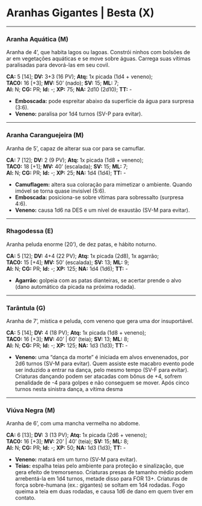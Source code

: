 # Aranhas Gigantes | Besta (X)

---

### Aranha Aquática (M)

Aranha de 4’, que habita lagos ou lagoas. Constrói ninhos com bolsões de ar em vegetações aquáticas e se move sobre águas. Carrega suas vítimas paralisadas para devorá-las em seu covil.

**CA:** 5 [14]; **DV:** 3+3 (16 PV); **Atq:** 1x picada (1d4 + veneno);  
**TAC0:** 16 [+3]; **MV:** 50’ (nado); **SV:** 15; **ML:** 7;  
**Al:** N; **CG:** PR; **Id:** -; **XP:** 75; **NA:** 2d10 (2d10); **TT:** -

- **Emboscada:** pode espreitar abaixo da superfície da água para surpresa (3:6).  
- **Veneno:** paralisa por 1d4 turnos (SV-P para evitar).

---

### Aranha Caranguejeira (M)

Aranha de 5’, capaz de alterar sua cor para se camuflar.

**CA:** 7 [12]; **DV:** 2 (9 PV); **Atq:** 1x picada (1d8 + veneno);  
**TAC0:** 18 [+1]; **MV:** 40’ (escalada); **SV:** 15; **ML:** 7;  
**Al:** N; **CG:** PR; **Id:** -; **XP:** 25; **NA:** 1d4 (1d4); **TT:** -

- **Camuflagem:** altera sua coloração para mimetizar o ambiente. Quando imóvel se torna quase invisível (5:6).  
- **Emboscada:** posiciona-se sobre vítimas para sobressalto (surpresa 4:6).  
- **Veneno:** causa 1d6 na DES e um nível de exaustão (SV-M para evitar).

---

### Rhagodessa (E)

Aranha peluda enorme (20’), de dez patas, e hábito noturno.

**CA:** 5 [12]; **DV:** 4+4 (22 PV); **Atq:** 1x picada (2d8), 1x agarrão;  
**TAC0:** 15 [+4]; **MV:** 50’ (escalada); **SV:** 13; **ML:** 9;  
**Al:** N; **CG:** PR; **Id:** -; **XP:** 125; **NA:** 1d4 (1d6); **TT:** -

- **Agarrão:** golpeia com as patas dianteiras, se acertar prende o alvo (dano automático da picada na próxima rodada).

---

### Tarântula (G)

Aranha de 7’, mística e peluda, com veneno que gera uma dor insuportável.

**CA:** 5 [14]; **DV:** 4 (18 PV); **Atq:** 1x picada (1d8 + veneno);  
**TAC0:** 16 [+3]; **MV:** 40’ | 60’ (teia); **SV:** 13; **ML:** 8;  
**Al:** N; **CG:** PR; **Id:** -; **XP:** 125; **NA:** 1d3 (1d3); **TT:** -

- **Veneno:** uma “dança da morte” é iniciada em alvos envenenados, por 2d6 turnos (SV-M para evitar). Quem assiste este macabro evento pode ser induzido a entrar na dança, pelo mesmo tempo (SV-F para evitar). Criaturas dançando podem ser atacadas com bônus de +4, sofrem penalidade de -4 para golpes e não conseguem se mover. Após cinco turnos nesta sinistra dança, a vítima desma

---

### Viúva Negra (M)

Aranha de 6’, com uma mancha vermelha no abdome.

**CA:** 6 [13]; **DV:** 3 (13 PV); **Atq:** 1x picada (2d6 + veneno);  
**TAC0:** 16 [+3]; **MV:** 20’ | 40’ (teia); **SV:** 15; **ML:** 8;  
**Al:** N; **CG:** PR; **Id:** -; **XP:** 50; **NA:** 1d3 (1d3); **TT:** -

- **Veneno:** matará em um turno (SV-M para evitar).  
- **Teias:** espalha teias pelo ambiente para proteção e sinalização, que gera efeito de tremorsenso. Criaturas presas de tamanho médio podem arrebentá-la em 1d4 turnos, metade disso para FOR 13+. Criaturas de força sobre-humana (ex.: gigantes) se soltam em 1d4 rodadas. Fogo queima a teia em duas rodadas, e causa 1d6 de dano em quem tiver em contato.

